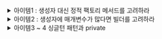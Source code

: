 <details>
  <summary>아이템1 : 생성자 대신 정적 팩토리 메서드를 고려하라</summary>
  <div markdown="1">
    
### Item 1 : 생성자 대신 정적 팩토리 메서드를 고려하라

- 클래스는 클라이언트에게 public 생성자 대신 static 팩토리 메서드를 제공할 수 있습니다.
- 여기서 말하는 팩토리 메서드는 디자인 패턴에서 나오는 팩토리 메서드 패턴과 다른 의미입니다.

---

#### 장점 1 : 이름을 가질 수 있다.

```java
public class Book {

    private String name;

    private Book(String name) {
        this.name = name;
    }

    public static Book createBookWithName(String name) {
        return new Book(name);
    }
}
```

- 생성자에 넘기는 매게변수와 생성자 자체만으로는 반환될 객체의 특성을 제대로 설명하지 못한다.
- 따라서 위와 같이 생성자는 private로 선언하고 static을 통해 객체를 생성할 수 있도록 하면 createBookWithName 이라는 이름을 가지게 되어 명시적인 선언이 가능하다.

- 한 클래스에 시그니처가 같은 생성자가 여러 개 필요할 것 같으면, 생서자를 정적 팩터리 메서드로 바꾸고 각각의 차이를 잘 드러내는 이름을 지어주자.



#### 장점2 :  호출될 때마다 인스턴스를 새로 생성하지는 않아도 된다.

```java
public class Singleton {

    private static Singleton singleton = new Singleton();

    private Singleton() {
    }

    public static Singleton getSingletonInstance() {
        return singleton;
    }
}
```

- 보통 간단한 싱글톤 객체를 만들 때 이 방법을 사용한다.
- 해당 방법을 사용하면 생성 비용이 큰 객체가 자주 요청되는 상황에서 성능을 상당히 끌어올려 준다.



#### 장점3 : 반환 타입의 하위 타입 객체를 반환할 수 있는 능력이 있다.

이 능력은 반환할 객체의 클래스를 자유롭게 선택할 수 있게 하는 '엄청난 유연성'을 선물한다.

```java
public interface Item {

    void print();

    static Item createItem(String name) {
        return new Book2(name);
    }
}

class Book2 implements Item {

    String name;

    Book2(String name) {
        this.name = name;
    }

    @Override
    public void print() {
        System.out.println(name);
    }
}
```

- Item Interface와 이를 구현한 Book2가 존재할 때 Book2의 접근자를 pakage-private로 지정하면 다른 패키지에서는 Book2를 생설할 수 없다.
- 외부에서는 다음과 같이 Item을 이용해 Book2를 생성해야 하고, 이로 인해 Book2는 캡슐화되어 API를 작게 유지할 수 있게 된다.

```java
class Main {
    public static void main(String[] args){
        Item item = Item.createItem("LOW");
        item.print();
    }
}
```



#### 장점4 : 입력 매개변수에 따라 매번 다른 클래스의 객체를 반환할 수 있다.

객체의 하위 타입이면 매개 변수에 따라 원하는 클래스 객체를 반환할 수 있다.

```java
public interface Number {

    static Number createNumber(int num) {
        if(num > -1000 && num <1000) {
            return new SmallNumber();
        }
        return new BigNumber();
    }

}

class SmallNumber implements Number {

}

class BigNumber implements Number {

}
```

- Number란 인터페이스가 있을 때 매개변수의 값에 따라 객체를 반환하여 효율적으로 메모리를 사용할 수 있다.

#### 장점5: 정적 팩토리 메서드는 작성하는 시점에는 반환할 객체의 클래스가 존재하지 않아도 된다.

장점 3,4와 관련된 내용으로 메서드 안에서 객체를 반환할 때, 당장 클래스가 존재하지 않아도 특정 텍스트 파일에서 인터페이스 구현체의 위치를 알려주는 곳의 정보를 가지고 해당 객체를 읽어 생성할 수 있다.

```java
public abstract class StaticFactoryMethodType {
    
    public abstract void getName();
    
    public static StaticFactoryMethodType getNewInstance() {
        StaticFactoryMethodType temp = null;
        try {
            Class<?> childClass = Class.forName("algorithm.dataStructure.StaticFactoryMethodTypeChild");
            temp = (StaticFactoryMethodType) childClass.newInstance();
            
        }catch (ClassNotFoundException e) {
           System.out.println("클래스가 없습니다.");
        } catch (InstantiationException  e) {
            System.out.println("메모리에 올릴수 없습니다.");
        } catch (IllegalAccessException  e) {
            System.out.println("클래스파일 접근 오류입니다.");
        }
        
        return temp;
    }
}
```

```java
public class StaticFactoryMethodTypeChild extends StaticFactoryMethodType {

    @Override
    public void getName() {
        System.out.println("정상 로드 되었습니다");
    }

}
```

```java
public static void main(String args[]){
    StaticFactoryMethodType staticFactoryMethodType = StaticFactoryMethodType.getNewInstance();
    
    staticFactoryMethodType.getName();
}
```

---

#### 단점1 : 상속을 하려면 public이나 protected 생성자가 필요하니 정적 팩터리 메서드만 만들면 하위 클래스를 만들 수 없다.

단, 이 책에서 소개하고 있는 **Item17. 불변 타입**과 **Item18. 상속 보다는 컴포지션을 사용하라**의 제약을 지켜야 한다면 오히려 장점으로 받아들일 수도 있다.



#### 단점2 : 정적 팩터리 메서드는 프로그래머가 찾기 어렵다.

생성자 처럼 API 설명에 명확히 드러나지 않으니 사용자는 정적 팩터리 메서드 방식 클래스를 인스턴스화할 방법을 알아야한다. 즉 API 문서를 잘 써 놓고 메서드 이름도 널리 알려진 규약을 따라 짓는 식으로 문제를 완화해줘야 한다. 다음은 정적 팩터리 메서드에 흔히 사용하는 명명 방식들이다.



- **from** : 매개변수를 하나 받아서 해당 타입의 인스턴스를 반환하는 형변환 메서드

  ```java
  Date d = Date.from(instant);
  ```

- **of :** 여러 매개변수를 받아 적합한 타입의 인스턴스를 반환하는 집계 메서드

  ```java
  Set<Rank> faceCards = EnumSet.of(JACK, QUEEN, KING);
  ```

- **valueOf:**  from과 of의 더 자세한 버전

  ```java
  BigInteger prime = BigInteger.valueOf(Integer.MAX_VALUE);
  ```

- **instance 혹은 getInstance** : (매개변수를 받는다면) 매개변수로 명시한 인스턴스를 반환하지만, 같은 인스턴스 임을 보장하지는 않는다. (즉, 이전에 반환했던 것과 같을수도, 새로 생성된것을 반환할수도 있음)

  ```java
  StackWalker luke = StackWalker.getInstance(options);
  ```

- **create 혹은 newInstance :** instance 혹은 getInstance와 같지만 매번 새로운 인스턴스를 생성해 반환함을 보장한다.

  ```java
  Object newArray = Array.newInstance(classObject, arrayLen);
  ```

- **getType** : getInstance와 같지만, 생성할 클래스가 아닌 다른 클래스에 팩터리 메서드를 정의할 때 쓴다. `Type`은 팩토리 메서드가 반환할 객체의 타입이다.

- **newType :** newInstance와 같지만, 생성할 클래스가 아닌 다른 클래스에 팩토리 메서드를 정의할 때 쓴다. `Type`은 팩토리 메서드가 반환할 객체의 타입이다.



</div>
</details>


<details>
  <summary>아이템2 : 생성자에 매개변수가 많다면 빌더를 고려하라</summary>
  <div markdown="1">
    
   ## Item2. 생성자에 매개변수가 많다면 빌더를 고려하라

```java
public class NutritionFacts {
    private final int servingSize;
    private final int servings;
    private final int calories;
    private final int fat;
    private final int sodium;
    private final int carbohydrate;

    public NutritionFacts(int servingSize, int servings, int calories, int fat, int sodium,
        int carbohydrate) {
        this.servingSize = servingSize;
        this.servings = servings;
        this.calories = calories;
        this.fat = fat;
        this.sodium = sodium;
        this.carbohydrate = carbohydrate;
    }
}
```

**문제점** : 생성자를 만들 때 사용자가 설정하길 원치 않는 매개변수까지 포함하기 쉬운데, 어쩔 수 없이 그런 매개변수에도 값을 지정해줘야 한다. 이 코드에서는 매개변수가 겨우 6개뿐이라 그리 나빠보이지 않을 수 있지만, 수가 더 늘어나면 금세 걷잡을 수 없게 된다.

요약하자면, **점층적 생성자 패턴도 쓸 수는 있지만, 매개변수 개수가 많아지면 클라이언트 코드를 작성하거나 읽기 어렵다. 즉 프로덕션 코드가 오염된다.**



### 해결책 : 자바빈

```java
NutritionFacts nutritionFacts = new NutritionFacts();
nutritionFacts.setServingSize(1);
```

기본 생성자로 객체를 생성한 뒤, setter를 통해 원하는 값을 주입하는 방법이다.

하지만 자바빈즈는 자신만의 심각한 단점을 지니고 있다.

- 불변 객체를 만들 수 없다.
- 하나의 객체를 만드는데 여러개의 메서드를 호출(setter)해야 한다.
- 객체가 완전히 생성되기 전까지는 일관성이 무너진 상태에 놓이게 된다.
- 이 외에 멀티 스레드 환경에서 setter 인한 데이터 정합성 문제 등..



#### 해결책 : 빌더

```java
public class Person {

    private final String name;
    private final Integer age;
    private final Integer birth;
    private final boolean isStudent;

    public static class Builder {

        // 필수 매개변수는 final로 지정(초기화를 강제화)
        private final String name;
        private final Integer age;

        // 선택 매개변수
        private Integer birth = 000000;
        private boolean isStudent = true;

        // 필수 매개변수만 받는 생성자 호출
        public Builder(String name, Integer age) {
            this.name = name;
            this.age = age;
        }

        // setter
        public Builder birth(int val) {
            birth = val;
            return this;
        }

        public Builder isStudent(boolean val) {
            isStudent = val;
            return this;
        }

        public Person build() {
            return new Person(this);
        }
    }

    private Person(Builder builder) {
        name = builder.name;
        age = builder.age;
        birth = builder.birth;
        isStudent = builder.isStudent;
    }

}
```

클라이언트에서 필수 매개변수만 가지고 있는 **생성자를 호출**해서 객체를 만든 후, 필요하면 (빌더에서 제공하는) **Setter메소드**로 선택 매개변수의 값을 추가한다.

빌더는 생성할 클래스 안에 **정적 멤버 클래스**로 만들어두는 게 보통이다.

#### 장점

1. 작성하기 쉽고 **가독성과 사용성**이 높아진다.
2. 인자에 **불변식 적용**이 가능하다.
3. 각 설정 메서드마다 가변인자 사용이 가능하다.
4. **유연하다.**

#### 단점

1. 빌더를 만드는 시간적인 비용이 발생한다.

  -> Lombok 사용으로 극복 가능하다고 생각함.



### 마무리

1. 생성자나 정적 팩터리가 처리해야 할 **매개변수가 많다면 빌더 패턴**을 선택하는 게 더 낫다. 생성자나 정적 팩터리 방식으로 시작했다가 나중에 매개변수가 많아지면 빌더 패턴으로 전환할 수도 있지만, 이전에 만들어준 생성자와 정적 팩터리가 아주 도드라져 보일 것이다. 그러니 애초에 빌더로 시작하는 편이 나을 때가 많다.

2. 빌더는 점층적 생성자보다 클라이언트 **코드를 읽고 쓰기가 훨씬 간결**하고, 자바빈즈보다 훨씬 **안전**하다.


  </div>
</details>

<details>
  <summary>아이템3 ~ 4 싱글턴 패턴과 private </summary>
  <div markdown="1">
    
   ## Item 3 : private 생성자나 열거 타입으로 싱글턴임을 보증하라.

`싱글턴`이란 인스턴스를 오직 하나만 생성할 수 있는 클래스를 말한다. 싱글턴의 전형적인 예로, 함수와 같은 무상태(stateless) 객체나 설계상 유일해야 하는 시스템(단 하나만 생성되어야 하는 시스템) 컴포넌트를 들 수 있다. 

생성자를 private으로 만들어 new를 통해 밖에서 호출 못하게, static method로 사용 가능.

ex) Spring Framework 안의 Bean들은 기본 scope이 ApplicationContext안의 scope에서 singleton.

---

#### 1. final 필드 방식의 싱글턴

```java
public class Singleton1 {

    public static final Singleton1 INSTANCE =new Singleton1();

    private Singleton1() {

    }
}
```

private 생성자는 `public static final` 필드인 Singleton1.INSTANCE를 초기화 할때 단 한번만 호출된다.  public 이나 protected 생성자가 없으므로 해당 클래스가 초기화될 때 만들어진 인스턴스가 전체 시스템에서 하나뿐임이 보장된다. 클라이언트는 손 쓸 방법이 없다. (리플렉션으로 접근하는 방법 제외)

##### 장점

1. 해당 클래스가 싱글턴임이 API에 명백히 드러난다. 즉, public static 필드가 final이니 절대로 다른 객체를 참조할 수 없다.
2. 간결하다.



#### 2. 정적 팩터리 방식의 싱글턴

```java
public class Elvis {
    private static final Elivs INSTANCE = new Elvis();
    private Elvis() { ... }
    public static Elvis getInstance () {
        return INSTANCE;
    }
    
    public void leaveTheBuilding() { ... }
}
```

`Elvis.getInstance()`는 항상 같은 객체의 참조를 반환하므로 제2의 Elvis 인스턴스란 결코 만들어지지 않는다. 

##### 장점

1. API를 바꾸지 않고도 싱글턴이 아니게 변경할 수 있다. (  return INSTANCE 부분을 new INSTANCE()로 변경)
2. 원한다면 정적 팩터리를 제너릭 싱글턴 팩토리로 만들 수 있다.

3. 정적 팩터리의 메서드 참조를 공급자(supplier)로 사용할 수 있다.

   **Supplier : `get`** 메서드만을 가지고 아무 Type이나 리턴할 수 있는 인터페이스

```java
Supplier<Elivs> supplier = Elivs::getInstance();
Elivs elivs = elivsSupplier.get();
```



#### 두 방식의 문제점

각 클래스를 직렬화한 후 역직렬화할 때 새로운 인스턴스를 만들어서 반환한다.

**역직렬화는 기본 생성자를 호출하지 않고 값을 복사해서 새로운 인스턴스를 반환**한다. 그때 통하는게 readResolve() 메서드이다.  이를 방지하기 위해 `readResolve` 메소드를 만들고 `transient` 키워드를 사용해 직렬화를 제외시킨다. 

싱글턴 클래스를 직렬화하려면 단순히 `Serializable`을 구현하고 선언하는 것만으로 부족하다.
모든 인스턴스 필드를 일시적(`transient`)라고 선언하고 `readResolve` 메서드를 제공해야 한다.

이렇게 하지 않으면 직렬화된 인스턴스를 역직렬화할 때마다 새로운 인스턴스가 만들어진다.

가짜 `Elvis`탄생을 예방하고 싶다면 `Elvis` 클래스에 다음의 `readResolve` 메서드를 추가하자

##### 역직렬화시 반드시 호출되는 `readResolve` 메소드를 싱글턴을 리턴하도록 수정

```java
private Object readResolve() {
    return INSTANCE;
}
```

진짜 Elvis를 반환하고, 가짜 Elvis는 가비지 컬렉터에 맡긴다.



### 3. 원소가 하나인 열거 타입을 선언하는 방식

```java
public enum Elvis {
	INSTANCE;
    
    public String getNema() {
        return "Elivs";
    }
    
    public void leaveTheBuilding() { ... }
}
```

Elvis 타입의 인스턴스는 INSTANCE 하나뿐. 더이상 만들 수 없다. 복잡한 직렬화 상황이나 리플렉션 공격에서도 제2의 인스턴스가 생기는 일을 완벽히 막아준다. 

단, 만들려는 싱글턴이 Enum 이외의 다른 상위 클래스를 상속해야 한다면 이 방법은 사용할 수 없다.





## Item 4 : 인스턴스화를 막으려거든 private 생성자를 사용하라

자바 언어로 개발을 하다보면, 유틸리티 클래스와 같은 도구용 클래스, 즉 정적 메서드와 멤버만을 가지고 있는 클래스를 만들어 사용할 일이 있다. 즉, 이러한 정적 클래스들은 인스턴스화를 위해 설계된 클래스가 아니다.
**그러나 생성자를 따로 정의하지 않으면 컴파일러가 자동으로 기본 생성자를 만들어준다.** 즉, 매개변수를 받지 않는 public 생성자가 만들어지며, 클라이언트 입장에서는 이 생성자가 자동 생성된 것인지 구분할 수 없다. 그렇기에 의도와는 다르게 인스턴스화 되는 상황이 발생한다고 한다.

```java
public class UtilityClass {
   // 기본 생성자가 만들어 지는 것을 막는다.
   private UtilityClass {
      throw new AssertionError();
   }
   
   // ...생략...
}
```

`AssertionError` 예외를 던질 필요까진 없을지 모르지만, 클래스 안에서라도 실수로 생성자를 호출하지 않도록 한다. 보통 주석을 달아서 호출할 수 없는 생성자라는 것을 보여준다.
인스턴스화를 막을 때 뿐만 아니라, 상속을 불가능하게 하는 효과도 있으므로 잘 활용하면 좋을 것 같다.
  </div>
</details>


